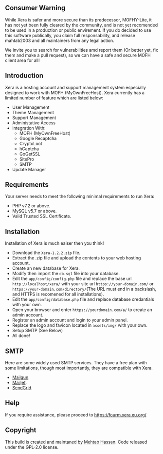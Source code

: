 ## Consumer Warning

While Xera is safer and more secure than its predecessor, MOFHY-Lite, it has not yet been fully cleared by the community, and is not yet recomended to be used in a production or public envirement. If you do decided to use this software publically, you claim full responsability, and release mahtab2003 and all maintainers from any legal action.

We invite you to search for vulnerabilities amd report them (Or better yet, fix them and make a pull request), so we can have a safe and secure MOFH client area for all!

## Introduction
Xera is a hosting account and support management system especially designed to work with MOFH (MyOwnFreeHost). Xera currently has a limited number of feature which are listed below:
- User Management
- Theme Management
- Support Management
- Administative Access
- Integration With:
	- MOFH (MyOwnFreeHost)
	- Google Recaptcha
	- CryptoLoot
	- hCaptcha
	- GoGetSSL
	- SitePro
	- SMTP
- Update Manager

## Requirements
Your server needs to meet the following minimal requirements to run Xera:
- PHP v7.2 or above.
- MySQL v5.7 or above.
- Valid Trusted SSL Certificate.

## Installation 
Installation of Xera is much eaiser then you think!
- Download the ```Xera-1.2.2.zip``` file. 
- Extract the .zip file and upload the contents to your web hosting account. 
- Create an new database for Xera.
- Modify then import the ```db.sql``` file into your database.
- Edit the ```app/config/config.php``` file and replace the base url ```http://localhost/xera/``` with your site url ```https://your-domain.com/``` or ```https://your-domain.com/directory/```(The URL must end in a backslash, and HTTPS is recomened for all installations).
- Edit the ```app/config/database.php``` file and replace database credantials with your own.
- Open your browser and enter ```https://yourdomain.com/a/``` to create an admin account. 
- Register an admin account and login to your admin panel. 
- Replace the logo and favicon located in ```assets/img/``` with your own.
- Setup SMTP (See Below)
- All done! 

## SMTP
Here are some widely used SMTP services. They have a free plan with some limitations, though most importantly, they are compatible with Xera.
- [Mailgun](https://www.mailgun.com/).
- [Mailjet](https://mailjet.com/).
- [SendGrid](https://sendgrid.com/free/).

## Help
If you require assistance, please proceed to https://fourm.xera.eu.org/

## Copyright
This build is created and maintaned by [Mehtab Hassan](https://github.com/mahtab2003). Code released under the GPL-2.0 license.
